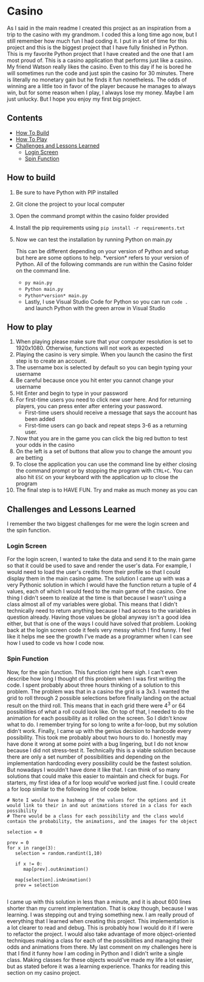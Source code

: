 # Casino
   As I said in the main readme I created this project as an inspiration from a trip to the casino with my grandmom. I coded this a long time ago now, but I still remember how much fun I had coding it. I put in a lot of time for this project and this is the biggest project that I have fully finished in Python. This is my favorite Python project that I have created and the one that I am most proud of. This is a casino application that performs just like a casino. My friend Watson really likes the casino. Even to this day if he is bored he will sometimes run the code and just spin the casino for 30 minutes. There is literally no monetary gain but he finds it fun nonetheless. The odds of winning are a little too in favor of the player because he manages to always win, but for some reason when I play, I always lose my money. Maybe I am just unlucky. But I hope you enjoy my first big project.

## Contents
   - [How To Build](#how-to-build)
   - [How To Play](#how-to-play)
   - [Challenges and Lessons Learned](#challenges-and-lessons-learned)
      - [Login Screen](#login-screen)
      - [Spin Function](#spin-function)

## How to build
1. Be sure to have Python with PIP installed
2. Git clone the project to your local computer
3. Open the command prompt within the casino folder provided
4. Install the pip requirements using `pip install -r requirements.txt`
5. Now we can test the installation by running Python on main.py
   
   This can be different depending on your version of Python and setup but here are some options to help. \*version\* refers to your version of Python. All of the following commands are run within the Casino folder on the command line.
   - `py main.py`
   - `Python main.py`
   - `Python*version* main.py`
   - Lastly, I use Visual Studio Code for Python so you can run `code .` and launch Python with the green arrow in Visual Studio

## How to play
1. When playing please make sure that your computer resolution is set to 1920x1080. Otherwise, functions will not work as expected
2. Playing the casino is very simple. When you launch the casino the first step is to create an account.
3. The username box is selected by default so you can begin typing your username
4. Be careful because once you hit enter you cannot change your username
5. Hit Enter and begin to type in your password
6. For first-time users you need to click new user here. And for returning players, you can press enter after entering your password.
   - First-time users should receive a message that says the account has been added
   - First-time users can go back and repeat steps 3-6 as a returning user.
7. Now that you are in the game you can click the big red button to test your odds in the casino
8. On the left is a set of buttons that allow you to change the amount you are betting
9. To close the application you can use the command line by either closing the command prompt or by stopping the program with `CTRL+C`. You can also hit `ESC` on your keyboard with the application up to close the program
10. The final step is to HAVE FUN. Try and make as much money as you can

## Challenges and Lessons Learned
I remember the two biggest challenges for me were the login screen and the spin function.

### Login Screen
For the login screen, I wanted to take the data and send it to the main game so that it could be used to save and render the user's data. For example, I would need to load the user's credits from their profile so that I could display them in the main casino game. The solution I came up with was a very Pythonic solution in which I would have the function return a tuple of 4 values, each of which I would feed to the main game of the casino. One thing I didn't seem to realize at the time is that because I wasn't using a class almost all of my variables were global. This means that I didn't technically need to return anything because I had access to the variables in question already. Having those values be global anyway isn't a good idea either, but that is one of the ways I could have solved that problem. Looking back at the login screen code it feels very messy which I find funny. I feel like it helps me see the growth I've made as a programmer when I can see how I used to code vs how I code now.

### Spin Function
Now, for the spin function. This function right here *sigh*. I can't even describe how long I thought of this problem when I was first writing the code. I spent probably about three hours thinking of a solution to this problem. The problem was that in a casino the grid is a 3x3. I wanted the grid to roll through 2 possible selections before finally landing on the actual result on the third roll. This means that in each grid there were 4<sup>3</sup> or 64 possibilities of what a roll could look like. On top of that, I needed to do the animation for each possibility as it rolled on the screen. So I didn't know what to do. I remember trying for so long to write a for-loop, but my solution didn't work. Finally, I came up with the genius decision to hardcode every possibility. This took me probably about two hours to do. I honestly may have done it wrong at some point with a bug lingering, but I do not know because I did not stress-test it. Technically this is a viable solution because there are only a set number of possibilities and depending on the implementation hardcoding every possibility could be the fastest solution. But nowadays I wouldn't have done it like that. I can think of so many solutions that could make this easier to maintain and check for bugs. For starters, my first idea of a for loop would've worked just fine. I could create a for loop similar to the following line of code below.

```
# Note I would have a hashmap of the values for the options and it would link to their in and out animations stored in a class for each possibility
# There would be a class for each possibility and the class would contain the probability, the animations, and the images for the object

selection = 0

prev = 0
for x in range(3):
   selection = random.randint(1,10)

   if x != 0:
      map[prev].outAnimation()

   map[selection].inAnimation()
   prev = selection
   
```

I came up with this solution in less than a minute, and it is about 600 lines shorter than my current implementation. That is okay though, because I was learning. I was stepping out and trying something new. I am really proud of everything that I learned when creating this project. This implementation is a lot clearer to read and debug. This is probably how I would do it if I were to refactor the project. I would also take advantage of more object-oriented techniques making a class for each of the possibilities and managing their odds and animations from there. My last comment on my challenges here is that I find it funny how I am coding in Python and I didn't write a single class. Making classes for these objects would've made my life a lot easier, but as stated before it was a learning experience. Thanks for reading this section on my casino project.
